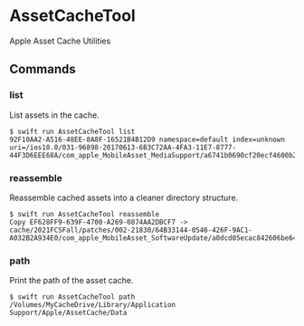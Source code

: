 # AssetCacheTool

Apple Asset Cache Utilities

## Commands

### list

List assets in the cache.

```
$ swift run AssetCacheTool list
92F10AA2-A516-48EE-8A8F-16521B4B12D9 namespace=default index=unknown uri=/ios10.0/031-96898-20170613-6B3C72AA-4FA3-11E7-8777-44F3D6EEE68A/com_apple_MobileAsset_MediaSupport/a6741b0690cf20ecf4600b2249df9accf6e00690.zip
```

### reassemble

Reassemble cached assets into a cleaner directory structure.

```
$ swift run AssetCacheTool reassemble
Copy EF628FF9-639F-4700-A269-0874AA2DBCF7 -> cache/2021FCSFall/patches/002-21830/64B33144-0546-426F-9AC1-A032B2A934E0/com_apple_MobileAsset_SoftwareUpdate/a0dcd05ecac842606be647f9627bf5b1c5a7fdae.zip
```

### path

Print the path of the asset cache.

```
$ swift run AssetCacheTool path
/Volumes/MyCacheDrive/Library/Application Support/Apple/AssetCache/Data
```

